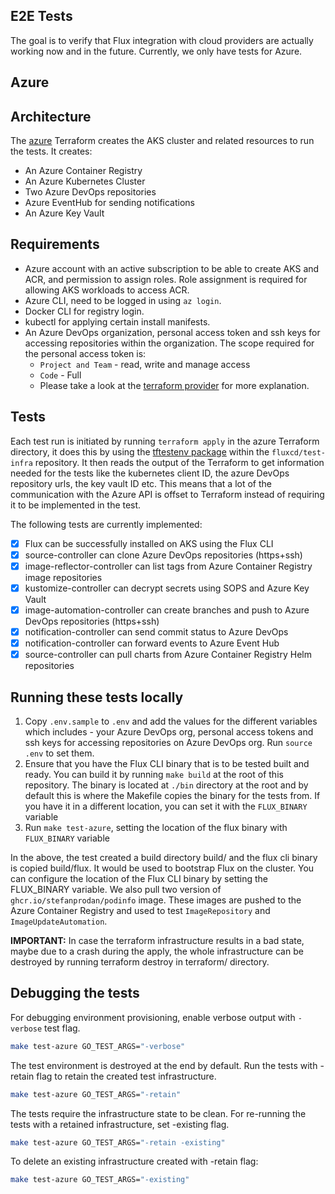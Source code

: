 ## E2E Tests

The goal is to verify that Flux integration with cloud providers are actually working now and in the future.
Currently, we only have tests for Azure.

## Azure
## Architecture

The [azure](./terraform/azure) Terraform creates the AKS cluster and related resources to run the tests. It creates:
- An Azure Container Registry
- An Azure Kubernetes Cluster
- Two Azure DevOps repositories
- Azure EventHub for sending notifications
- An Azure Key Vault

## Requirements

- Azure account with an active subscription to be able to create AKS and ACR, and permission to assign roles. Role assignment is required for allowing AKS workloads to access ACR.
- Azure CLI, need to be logged in using `az login`.
- Docker CLI for registry login.
- kubectl for applying certain install manifests.
- An Azure DevOps organization, personal access token and ssh keys for accessing repositories within the organization. The scope required for the personal access token is:
  - `Project and Team` - read, write and manage access
  - `Code` - Full
  - Please take a look at the [terraform provider](https://registry.terraform.io/providers/microsoft/azuredevops/latest/docs/guides/authenticating_using_the_personal_access_token#create-a-personal-access-token)
    for more explanation.

## Tests

Each test run is initiated by running `terraform apply` in the azure Terraform directory, it does this by using the [tftestenv package](https://github.com/fluxcd/test-infra/blob/main/tftestenv/testenv.go) within the `fluxcd/test-infra` repository.
It then reads the output of the Terraform to get information needed for the tests like the kubernetes client ID, the azure DevOps repository urls, the key vault ID etc. This means that a lot of the communication with the Azure API is offset to
Terraform instead of requiring it to be implemented in the test.

The following tests are currently implemented:

- [x] Flux can be successfully installed on AKS using the Flux CLI
- [x] source-controller can clone Azure DevOps repositories (https+ssh)
- [x] image-reflector-controller can list tags from Azure Container Registry image repositories
- [x] kustomize-controller can decrypt secrets using SOPS and Azure Key Vault
- [x] image-automation-controller can create branches and push to Azure DevOps repositories (https+ssh)
- [x] notification-controller can send commit status to Azure DevOps
- [x] notification-controller can forward events to Azure Event Hub
- [x] source-controller can pull charts from Azure Container Registry Helm repositories

## Running these tests locally

1. Copy `.env.sample` to `.env` and add the values for the different variables which includes - your Azure DevOps org, 
personal access tokens and ssh keys for accessing repositories on Azure DevOps org. Run  `source .env` to set them.
2. Ensure that you have the Flux CLI binary that is to be tested built and ready. You can build it by running
`make build` at the root of this repository. The binary is located at `./bin` directory at the root and by default
this is where the Makefile copies the binary for the tests from. If you have it in a different location, you can set it
with the `FLUX_BINARY` variable
3. Run `make test-azure`, setting the location of the flux binary with `FLUX_BINARY` variable


In the above, the test created a build directory build/ and the flux cli binary is copied build/flux. It would be used
to bootstrap Flux on the cluster. You can configure the location of the Flux CLI binary by setting the FLUX_BINARY variable. 
We also pull two version of `ghcr.io/stefanprodan/podinfo` image. These images are pushed to the Azure Container Registry
and used to test `ImageRepository` and `ImageUpdateAutomation`.


**IMPORTANT:** In case the terraform infrastructure results in a bad state, maybe due to a crash during the apply, 
the whole infrastructure can be destroyed by running terraform destroy in terraform/<provider> directory.


## Debugging the tests

For debugging environment provisioning, enable verbose output with `-verbose` test flag.

```sh
make test-azure GO_TEST_ARGS="-verbose"
```

The test environment is destroyed at the end by default. Run the tests with -retain flag to retain the created test infrastructure.

```sh
make test-azure GO_TEST_ARGS="-retain"
```
The tests require the infrastructure state to be clean. For re-running the tests with a retained infrastructure, set -existing flag.

```sh
make test-azure GO_TEST_ARGS="-retain -existing"
```

To delete an existing infrastructure created with -retain flag:

```sh
make test-azure GO_TEST_ARGS="-existing"
```
